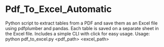 # Pdf_To_Excel_Automatic
Python script to extract tables from a PDF and save them as an Excel file using pdfplumber and pandas. Each table is saved on a separate sheet in the Excel file. Includes a simple CLI with click for easy usage.  Usage: python pdf_to_excel.py &lt;pdf_path> &lt;excel_path>
